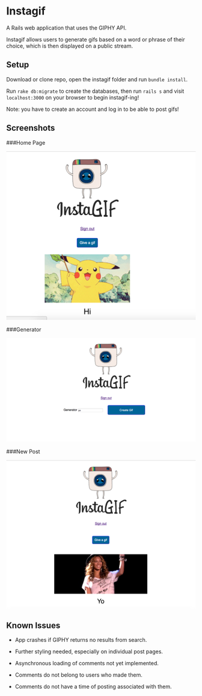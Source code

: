 Instagif
===================

A Rails web application that uses the GIPHY API.

Instagif allows users to generate gifs based on a word or phrase of their choice, which is then displayed on a public stream.

Setup
------

Download or clone repo, open the instagif folder and run `bundle install`.

Run `rake db:migrate` to create the databases, then run `rails s` and visit `localhost:3000` on your browser to begin instagif-ing!

Note: you have to create an account and log in to be able to post gifs!

Screenshots
-----

###Home Page

![Screen shot of Home page](https://github.com/AlexJukes/instagram-challenge/blob/master/images/Screen%20Shot%202017-05-14%20at%2018.28.01.png?raw=true)

###Generator

![Screen shot of generator form](https://github.com/AlexJukes/instagram-challenge/blob/master/images/Screen%20Shot%202017-05-14%20at%2018.29.26.png?raw=true)

###New Post

![Updated Home Page](https://github.com/AlexJukes/instagram-challenge/blob/master/images/Screen%20Shot%202017-05-14%20at%2018.29.38.png?raw=true)

Known Issues
-----

- App crashes if GIPHY returns no results from search.

- Further styling needed, especially on individual post pages.

- Asynchronous loading of comments not yet implemented.

- Comments do not belong to users who made them.

- Comments do not have a time of posting associated with them.
